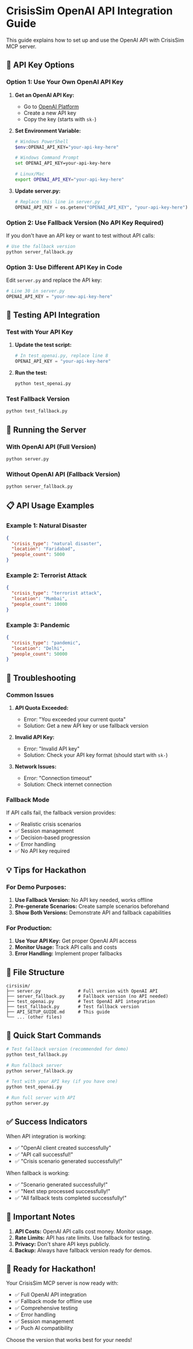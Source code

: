 # CrisisSim OpenAI API Integration Guide

This guide explains how to set up and use the OpenAI API with CrisisSim MCP server.

## 🔑 API Key Options

### Option 1: Use Your Own OpenAI API Key

1. **Get an OpenAI API Key:**
   - Go to [OpenAI Platform](https://platform.openai.com/api-keys)
   - Create a new API key
   - Copy the key (starts with `sk-`)

2. **Set Environment Variable:**
   ```bash
   # Windows PowerShell
   $env:OPENAI_API_KEY="your-api-key-here"
   
   # Windows Command Prompt
   set OPENAI_API_KEY=your-api-key-here
   
   # Linux/Mac
   export OPENAI_API_KEY="your-api-key-here"
   ```

3. **Update server.py:**
   ```python
   # Replace this line in server.py
   OPENAI_API_KEY = os.getenv("OPENAI_API_KEY", "your-api-key-here")
   ```

### Option 2: Use Fallback Version (No API Key Required)

If you don't have an API key or want to test without API calls:

```bash
# Use the fallback version
python server_fallback.py
```

### Option 3: Use Different API Key in Code

Edit `server.py` and replace the API key:

```python
# Line 30 in server.py
OPENAI_API_KEY = "your-new-api-key-here"
```

## 🧪 Testing API Integration

### Test with Your API Key

1. **Update the test script:**
   ```python
   # In test_openai.py, replace line 8
   OPENAI_API_KEY = "your-api-key-here"
   ```

2. **Run the test:**
   ```bash
   python test_openai.py
   ```

### Test Fallback Version

```bash
python test_fallback.py
```

## 🚀 Running the Server

### With OpenAI API (Full Version)
```bash
python server.py
```

### Without OpenAI API (Fallback Version)
```bash
python server_fallback.py
```

## 📋 API Usage Examples

### Example 1: Natural Disaster
```json
{
  "crisis_type": "natural disaster",
  "location": "Faridabad",
  "people_count": 5000
}
```

### Example 2: Terrorist Attack
```json
{
  "crisis_type": "terrorist attack",
  "location": "Mumbai",
  "people_count": 10000
}
```

### Example 3: Pandemic
```json
{
  "crisis_type": "pandemic",
  "location": "Delhi",
  "people_count": 50000
}
```

## 🔧 Troubleshooting

### Common Issues

1. **API Quota Exceeded:**
   - Error: "You exceeded your current quota"
   - Solution: Get a new API key or use fallback version

2. **Invalid API Key:**
   - Error: "Invalid API key"
   - Solution: Check your API key format (should start with `sk-`)

3. **Network Issues:**
   - Error: "Connection timeout"
   - Solution: Check internet connection

### Fallback Mode

If API calls fail, the fallback version provides:
- ✅ Realistic crisis scenarios
- ✅ Session management
- ✅ Decision-based progression
- ✅ Error handling
- ✅ No API key required

## 💡 Tips for Hackathon

### For Demo Purposes:
1. **Use Fallback Version:** No API key needed, works offline
2. **Pre-generate Scenarios:** Create sample scenarios beforehand
3. **Show Both Versions:** Demonstrate API and fallback capabilities

### For Production:
1. **Use Your API Key:** Get proper OpenAI API access
2. **Monitor Usage:** Track API calls and costs
3. **Error Handling:** Implement proper fallbacks

## 📁 File Structure

```
cirsisim/
├── server.py              # Full version with OpenAI API
├── server_fallback.py     # Fallback version (no API needed)
├── test_openai.py         # Test OpenAI API integration
├── test_fallback.py       # Test fallback version
├── API_SETUP_GUIDE.md     # This guide
└── ... (other files)
```

## 🎯 Quick Start Commands

```bash
# Test fallback version (recommended for demo)
python test_fallback.py

# Run fallback server
python server_fallback.py

# Test with your API key (if you have one)
python test_openai.py

# Run full server with API
python server.py
```

## ✅ Success Indicators

When API integration is working:
- ✅ "OpenAI client created successfully"
- ✅ "API call successful!"
- ✅ "Crisis scenario generated successfully!"

When fallback is working:
- ✅ "Scenario generated successfully!"
- ✅ "Next step processed successfully!"
- ✅ "All fallback tests completed successfully!"

## 🚨 Important Notes

1. **API Costs:** OpenAI API calls cost money. Monitor usage.
2. **Rate Limits:** API has rate limits. Use fallback for testing.
3. **Privacy:** Don't share API keys publicly.
4. **Backup:** Always have fallback version ready for demos.

## 🎉 Ready for Hackathon!

Your CrisisSim MCP server is now ready with:
- ✅ Full OpenAI API integration
- ✅ Fallback mode for offline use
- ✅ Comprehensive testing
- ✅ Error handling
- ✅ Session management
- ✅ Puch AI compatibility

Choose the version that works best for your needs!
